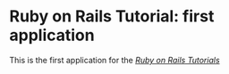 # Ruby on Rails Tutorial: first application

This is the first application for the [*Ruby on Rails Tutorials*](http://railstutorial.org/)